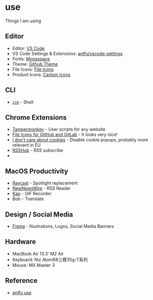 # use
Things I am using

## Editor

- Editor: [VS Code](https://code.visualstudio.com/)
- VS Code Settings & Extensions: [antfu/vscode-settings](https://github.com/antfu/vscode-settings)
- Fonts: [Monaspace](https://monaspace.githubnext.com/)
- Theme: [Github Theme](https://github.com/primer/github-vscode-theme)
- File Icons: [File Icons](https://marketplace.visualstudio.com/items?itemName=file-icons.file-icons)
- Product Icons: [Carbon Icons](https://github.com/antfu/vscode-icons-carbon)

## CLI

- [`zsh`](https://zsh.org/) - Shell

## Chrome Extensions

- [Tampermonkey](https://chrome.google.com/webstore/detail/tampermonkey/dhdgffkkebhmkfjojejmpbldmpobfkfo) - User scripts for any website
- [File Icons for GitHub and GitLab](https://chrome.google.com/webstore/detail/file-icons-for-github-and/ficfmibkjjnpogdcfhfokmihanoldbfe) - It looks very nice!
- [I don't care about cookies](https://chrome.google.com/webstore/detail/i-dont-care-about-cookies/fihnjjcciajhdojfnbdddfaoknhalnja) - Disable cookie popups, probably more relevant in EU
- [RSSHub](https://rsshub.app/) - RSS subscribe
- 

## MacOS Productivity

- [Raycast](https://raycast.com/) - Spotlight replacement
- [NewNewsWire](https://netnewswire.com/) - RSS Reader
- [Kap](https://getkap.co/) - GIF Recorder
- Bob - Translate

## Design / Social Media

- [Figma](https://www.figma.com/) - Illustrations, Logos, Social Media Banners

## Hardware

- MacBook Air 13.3' M2 Air
- Keyboard: Niz Atom68三模35g-T系列
- Mouse: MX Master 3

## Reference

- [antfu use](https://github.com/antfu/use)
